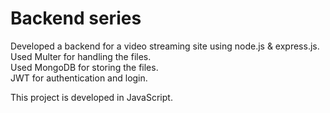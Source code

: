 # Backend series 

Developed a backend for a video streaming site using node.js & express.js.\
Used Multer for handling the files.\
Used MongoDB for storing the files.\
JWT for authentication and login.

This project is developed in JavaScript.


